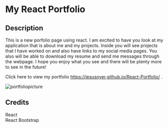 # My React Portfolio

## Description

This is a new porfolio page using react. I am excited to have you look at my application that is about me and my projects. Inside you will see projects that I have worked on and also have links to my social media pages. You also will be able to download my resume and send me messages through the webpage. I hope you enjoy what you see and there will be plenty more to see in the future!<br>

Click here to view my portfolio  https://jesusoyer.github.io/React-Portfolio/ .


![portfoliopicture](https://user-images.githubusercontent.com/88277371/183976730-f888aec5-e0ce-4275-a7b9-f0a9f74b1b29.png)





## Credits
React<br>
React Bootstrap<br>



